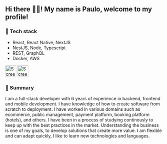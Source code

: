 ## Hi there 👋🏼! My name is Paulo, welcome to my profile!

### 📱 Tech stack
- React, React Native, NextJS
- NestJS, Node, Typescript
- REST, GraphQL
- Docker, AWS

 <a href="https://www.linkedin.com/in/paulodevbr/"><img width="35" alt="Screenshot 2025-04-01 at 22 33 37" src="https://github.com/user-attachments/assets/0555e669-1863-4f54-ab0c-5cbefa539863" /></a>  <a href="https://stackoverflow.com/users/15768544/paulo-de-oliveira-neto"><img width="35" alt="Screenshot 2025-04-01 at 22 44 22" src="https://github.com/user-attachments/assets/18cff904-8b52-4819-80ff-d78c4be54f6b" /></a>


### 📃 Summary 
I am a full-stack developer with 6 years of experience in backend, frontend and mobile development. I have knowledge of how to create software from scratch to deployment. I have worked in various domains such as ecommerce, public management, payment platform, booking platform (hotels), and others. I have been in a process of studying continously to keep up with the best practices in the market. Understanding the business is one of my goals, to develop solutions that create more value. I am flexible and can adapt quickly, I like to learn new technologies and languages. 

<!--
**paulodevbr/paulodevbr** is a ✨ _special_ ✨ repository because its `README.md` (this file) appears on your GitHub profile.

Here are some ideas to get you started:

- 🔭 I’m currently working on ...
- 🌱 I’m currently learning ...
- 👯 I’m looking to collaborate on ...
- 🤔 I’m looking for help with ...
- 💬 Ask me about ...
- 📫 How to reach me: ...
- 😄 Pronouns: ...
- ⚡ Fun fact: ...
-->
